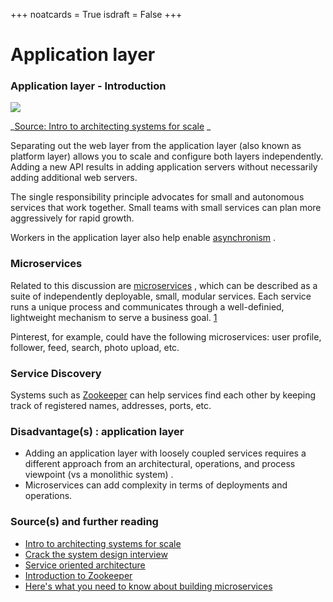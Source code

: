 +++
noatcards = True
isdraft = False
+++

# Application layer

### Application layer - Introduction

[![](https://camo.githubusercontent.com/feeb549c5b6e94f65c613635f7166dc26e0c7de7/687474703a2f2f692e696d6775722e636f6d2f7942355359776d2e706e67) ](https://camo.githubusercontent.com/feeb549c5b6e94f65c613635f7166dc26e0c7de7/687474703a2f2f692e696d6775722e636f6d2f7942355359776d2e706e67)   

_[Source: Intro to architecting systems for scale](http://lethain.com/introduction-to-architecting-systems-for-scale/#platform_layer) _

Separating out the web layer from the application layer (also known as platform layer) allows you to scale and configure both layers independently. Adding a new API results in adding application servers without necessarily adding additional web servers.

The single responsibility principle advocates for small and autonomous services that work together. Small teams with small services can plan more aggressively for rapid growth.

Workers in the application layer also help enable [asynchronism](https://github.com/donnemartin/system-design-primer#asynchronism) .

### Microservices

Related to this discussion are [microservices](https://en.wikipedia.org/wiki/Microservices) , which can be described as a suite of independently deployable, small, modular services. Each service runs a unique process and communicates through a well-definied, lightweight mechanism to serve a business goal. [1](https://smartbear.com/learn/api-design/what-are-microservices) 

Pinterest, for example, could have the following microservices: user profile, follower, feed, search, photo upload, etc.

### Service Discovery

Systems such as [Zookeeper](http://www.slideshare.net/sauravhaloi/introduction-to-apache-zookeeper)  can help services find each other by keeping track of registered names, addresses, ports, etc.

### Disadvantage(s) : application layer

- Adding an application layer with loosely coupled services requires a different approach from an architectural, operations, and process viewpoint (vs a monolithic system) .
- Microservices can add complexity in terms of deployments and operations.

### [](https://github.com/donnemartin/system-design-primer#sources-and-further-reading-9) Source(s) and further reading

- [Intro to architecting systems for scale](http://lethain.com/introduction-to-architecting-systems-for-scale) 
- [Crack the system design interview](http://www.puncsky.com/blog/2016/02/14/crack-the-system-design-interview/) 
- [Service oriented architecture](https://en.wikipedia.org/wiki/Service-oriented_architecture) 
- [Introduction to Zookeeper](http://www.slideshare.net/sauravhaloi/introduction-to-apache-zookeeper) 
- [Here's what you need to know about building microservices](https://cloudncode.wordpress.com/2016/07/22/msa-getting-started/) 